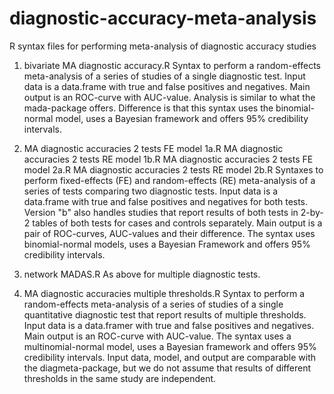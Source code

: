 # diagnostic-accuracy-meta-analysis
R syntax files for performing meta-analysis of diagnostic accuracy studies

1. bivariate MA diagnostic accuracy.R
    Syntax to perform a random-effects meta-analysis of a series of studies of a single diagnostic test. Input data is a data.frame with true and false positives and negatives.
    Main output is an ROC-curve with AUC-value. Analysis is similar to what the mada-package offers. Difference is that this syntax uses the binomial-normal model, uses a Bayesian framework and offers 95% credibility intervals.
    
2. MA diagnostic accuracies 2 tests FE model 1a.R
    MA diagnostic accuracies 2 tests RE model 1b.R
    MA diagnostic accuracies 2 tests FE model 2a.R
    MA diagnostic accuracies 2 tests RE model 2b.R
    Syntaxes to perform fixed-effects (FE) and random-effects (RE) meta-analysis of a series of tests comparing two diagnostic tests. Input data is a data.frame with true and false positives and negatives for both tests. 
    Version "b" also handles studies that report results of both tests in 2-by-2 tables of both tests for cases and controls separately. Main output is a pair of ROC-curves, AUC-values and their difference. The syntax uses binomial-normal models, uses a  Bayesian Framework and offers 95% credibility intervals.
    
3. network MADAS.R
    As above for multiple diagnostic tests.

4. MA diagnostic accuracies multiple thresholds.R
    Syntax to perform a random-effects meta-analysis of a series of studies of a single quantitative diagnostic test that report results of multiple thresholds. Input data is a data.framer with true and false positives and negatives. Main output is an ROC-curve with AUC-value. The syntax uses a multinomial-normal model, uses a Bayesian framework and offers 95% credibility intervals. Input data, model, and output are comparable with the diagmeta-package, but we do not assume that results of different thresholds in the same study are independent.

